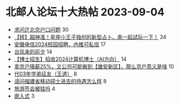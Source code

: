 # 北邮人论坛十大热帖 2023-09-04

- [求问迁北京户口问题](https://bbs.byr.cn/article/Talking/6399659) 30
- [【转】超神准！星座小王子独创的新型占卜、來一起試玩一下！](https://bbs.byr.cn/article/Constellations/326533) 24
- [安徽电信2024校园招聘，内推可私信](https://bbs.byr.cn/article/Anhui/323963) 17
- [台风来的前夕](https://bbs.byr.cn/article/Picture/3348454) 14
- [【博士招生】招收2024计算机博士（AI方向）](https://bbs.byr.cn/article/AimGraduate/1226216) 14
- [拿京户降薪25%，又公司可能搬到【雄安新区】，那么京户意义是啥](https://bbs.byr.cn/article/WorkLife/1204448) 10
- [代03年学弟征友（王道）](https://bbs.byr.cn/article/Friends/2044779) 8
- [请问福建省移动硕士进去的待遇怎么样](https://bbs.byr.cn/article/Fujian/462756) 8
- [旅游签会被挂吗](https://bbs.byr.cn/article/GoAbroad/393974) 4
- [嵌入式](https://bbs.byr.cn/article/Embedded_System/17221) 3


